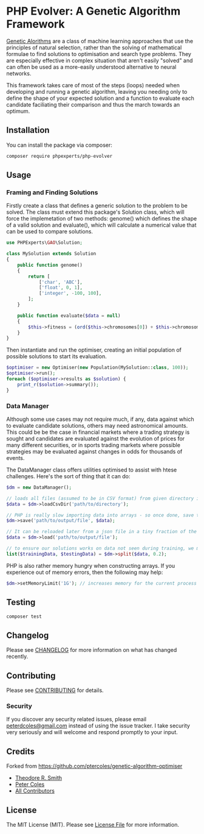 # PHP Evolver: A Genetic Algorithm Framework

[Genetic Alorithms](https://en.wikipedia.org/wiki/Genetic_algorithm) are a class of machine learning approaches that use the principles of natural selection, rather than the solving of mathematical formulae to find solutions to optimisation and search type problems. They are especially effective in complex situation that aren't easily "solved" and can often be used as a more-easily understood alternative to neural networks.

This framework takes care of most of the steps (loops) needed when developing and running a genetic algorithm, leaving you needing only to define the shape of your expected solution and a function to evaluate each candidate faciliating their comparison and thus the march towards an optimum. 

## Installation

You can install the package via composer:

```bash
composer require phpexperts/php-evolver
```

## Usage

### Framing and Finding Solutions

Firstly create a class that defines a generic solution to the problem to be solved. The class must extend this package's Solution class, which will force the implemetation of two methods: genome() which defines the shape of a valid solution and evaluate(), which will calculate a numerical value that can be used to compare solutions.

``` php
use PHPExperts\GAO\Solution;

class MySolution extends Solution
{
    public function genome()
    {
        return [
            ['char', 'ABC'],
            ['float', 0, 1],
            ['integer', -100, 100],
        ];
    }

    public function evaluate($data = null)
    {
        $this->fitness = (ord($this->chromosomes[0]) + $this->chromosomes[2]) / $this->chromosomes[1];
    }
}
```

Then instantiate and run the optimiser, creating an initial population of possible solutions to start its evaluation.

``` php
$optimiser = new Optimiser(new Population(MySolution::class, 100));
$optimiser->run();
foreach ($optimiser->results as $solution) {
    print_r($solution->summary());
}
```

### Data Manager

Although some use cases may not require much, if any, data against which to evaluate candidate solutions, others may need astronomical amounts. This could be be the case in financial markets where a trading strategy is sought and candidates are evaluated against the evolution of prices for many different securities, or in sports trading markets where possible strategies may be evaluated against changes in odds for thousands of events.

The DataManager class offers utilities optimised to assist with htese challenges. Here's the sort of thing that it can do:

``` php
$dm = new DataManager();

// loads all files (assumed to be in CSV format) from given directory into an collection
$data = $dm->loadCsvDir('path/to/directory');

// PHP is really slow importing data into arrays - so once done, save the results (as json)
$dm->save('path/to/output/file', $data);

// It can be reloaded later from a json file in a tiny fraction of the time taken by the initial import
$data = $dm->load('path/to/output/file');

// to ensure our solutions works on data not seen during training, we may set aside some data (20% below) just for testing
list($trainingData, $testingData) = $dm->split($data, 0.2);
```

PHP is also rather memory hungry when constructing arrays. If you experience out of memory errors, then the following may help:

``` php
$dm->setMemoryLimit('1G'); // increases memory for the current process only, accepts values in M or G e.g. 512M or 2Gs
```

## Testing

``` bash
composer test
```

## Changelog

Please see [CHANGELOG](CHANGELOG.md) for more information on what has changed recently.

## Contributing

Please see [CONTRIBUTING](CONTRIBUTING.md) for details.

### Security

If you discover any security related issues, please email peterdcoles@gmail.com instead of using the issue tracker. I take security very seriously and will welcome and respond promptly to your input.

## Credits

Forked from https://github.com/ptercoles/genetic-algorithm-optimiser

- [Theodore R. Smith](https://github.com/hopeseekr)
- [Peter Coles](https://github.com/petercoles)
- [All Contributors](../../contributors)

## License

The MIT License (MIT). Please see [License File](LICENSE.md) for more information.
